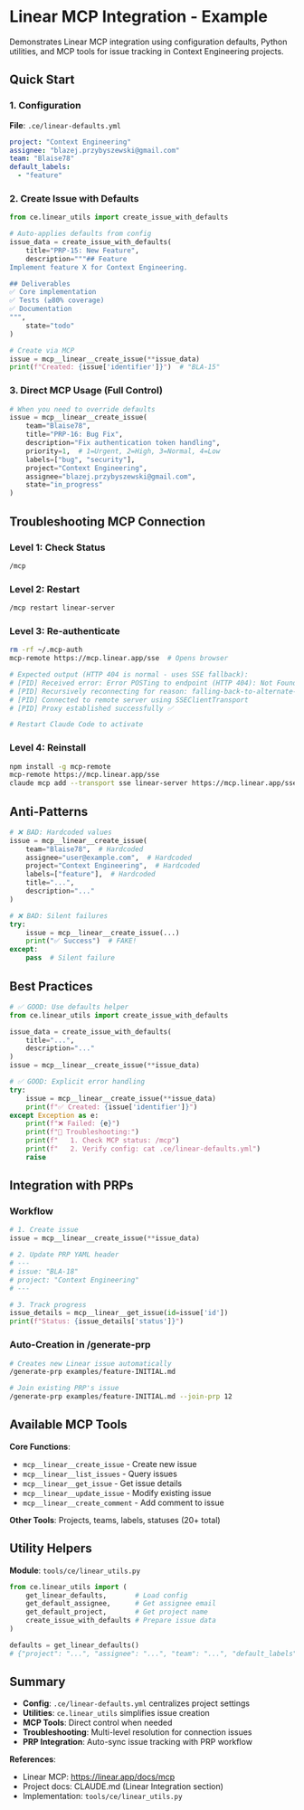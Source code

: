 # Linear MCP Integration - Example

Demonstrates Linear MCP integration using configuration defaults, Python utilities, and MCP tools for issue tracking in Context Engineering projects.

## Quick Start

### 1. Configuration

**File**: `.ce/linear-defaults.yml`

```yaml
project: "Context Engineering"
assignee: "blazej.przybyszewski@gmail.com"
team: "Blaise78"
default_labels:
  - "feature"
```

### 2. Create Issue with Defaults

```python
from ce.linear_utils import create_issue_with_defaults

# Auto-applies defaults from config
issue_data = create_issue_with_defaults(
    title="PRP-15: New Feature",
    description="""## Feature
Implement feature X for Context Engineering.

## Deliverables
✅ Core implementation
✅ Tests (≥80% coverage)
✅ Documentation
""",
    state="todo"
)

# Create via MCP
issue = mcp__linear__create_issue(**issue_data)
print(f"Created: {issue['identifier']}")  # "BLA-15"
```

### 3. Direct MCP Usage (Full Control)

```python
# When you need to override defaults
issue = mcp__linear__create_issue(
    team="Blaise78",
    title="PRP-16: Bug Fix",
    description="Fix authentication token handling",
    priority=1,  # 1=Urgent, 2=High, 3=Normal, 4=Low
    labels=["bug", "security"],
    project="Context Engineering",
    assignee="blazej.przybyszewski@gmail.com",
    state="in_progress"
)
```

## Troubleshooting MCP Connection

### Level 1: Check Status
```bash
/mcp
```

### Level 2: Restart
```bash
/mcp restart linear-server
```

### Level 3: Re-authenticate
```bash
rm -rf ~/.mcp-auth
mcp-remote https://mcp.linear.app/sse  # Opens browser

# Expected output (HTTP 404 is normal - uses SSE fallback):
# [PID] Received error: Error POSTing to endpoint (HTTP 404): Not Found
# [PID] Recursively reconnecting for reason: falling-back-to-alternate-transport
# [PID] Connected to remote server using SSEClientTransport
# [PID] Proxy established successfully ✅

# Restart Claude Code to activate
```

### Level 4: Reinstall
```bash
npm install -g mcp-remote
mcp-remote https://mcp.linear.app/sse
claude mcp add --transport sse linear-server https://mcp.linear.app/sse
```

## Anti-Patterns

```python
# ❌ BAD: Hardcoded values
issue = mcp__linear__create_issue(
    team="Blaise78",  # Hardcoded
    assignee="user@example.com",  # Hardcoded
    project="Context Engineering",  # Hardcoded
    labels=["feature"],  # Hardcoded
    title="...",
    description="..."
)

# ❌ BAD: Silent failures
try:
    issue = mcp__linear__create_issue(...)
    print("✅ Success")  # FAKE!
except:
    pass  # Silent failure
```

## Best Practices

```python
# ✅ GOOD: Use defaults helper
from ce.linear_utils import create_issue_with_defaults

issue_data = create_issue_with_defaults(
    title="...",
    description="..."
)
issue = mcp__linear__create_issue(**issue_data)

# ✅ GOOD: Explicit error handling
try:
    issue = mcp__linear__create_issue(**issue_data)
    print(f"✅ Created: {issue['identifier']}")
except Exception as e:
    print(f"❌ Failed: {e}")
    print(f"🔧 Troubleshooting:")
    print(f"   1. Check MCP status: /mcp")
    print(f"   2. Verify config: cat .ce/linear-defaults.yml")
    raise
```

## Integration with PRPs

### Workflow

```python
# 1. Create issue
issue = mcp__linear__create_issue(**issue_data)

# 2. Update PRP YAML header
# ---
# issue: "BLA-18"
# project: "Context Engineering"
# ---

# 3. Track progress
issue_details = mcp__linear__get_issue(id=issue['id'])
print(f"Status: {issue_details['status']}")
```

### Auto-Creation in /generate-prp

```bash
# Creates new Linear issue automatically
/generate-prp examples/feature-INITIAL.md

# Join existing PRP's issue
/generate-prp examples/feature-INITIAL.md --join-prp 12
```

## Available MCP Tools

**Core Functions**:
- `mcp__linear__create_issue` - Create new issue
- `mcp__linear__list_issues` - Query issues
- `mcp__linear__get_issue` - Get issue details
- `mcp__linear__update_issue` - Modify existing issue
- `mcp__linear__create_comment` - Add comment to issue

**Other Tools**: Projects, teams, labels, statuses (20+ total)

## Utility Helpers

**Module**: `tools/ce/linear_utils.py`

```python
from ce.linear_utils import (
    get_linear_defaults,       # Load config
    get_default_assignee,      # Get assignee email
    get_default_project,       # Get project name
    create_issue_with_defaults # Prepare issue data
)

defaults = get_linear_defaults()
# {"project": "...", "assignee": "...", "team": "...", "default_labels": [...]}
```

## Summary

- **Config**: `.ce/linear-defaults.yml` centralizes project settings
- **Utilities**: `ce.linear_utils` simplifies issue creation
- **MCP Tools**: Direct control when needed
- **Troubleshooting**: Multi-level resolution for connection issues
- **PRP Integration**: Auto-sync issue tracking with PRP workflow

**References**:
- Linear MCP: https://linear.app/docs/mcp
- Project docs: CLAUDE.md (Linear Integration section)
- Implementation: `tools/ce/linear_utils.py`
